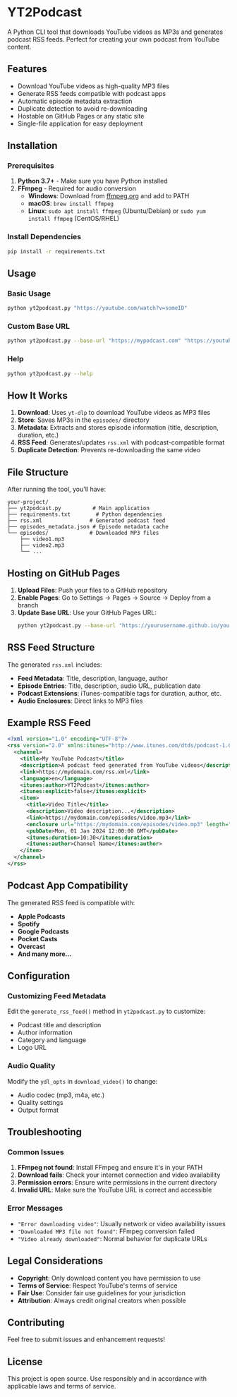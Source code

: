 # YT2Podcast

A Python CLI tool that downloads YouTube videos as MP3s and generates podcast RSS feeds. Perfect for creating your own podcast from YouTube content.

## Features

- Download YouTube videos as high-quality MP3 files
- Generate RSS feeds compatible with podcast apps
- Automatic episode metadata extraction
- Duplicate detection to avoid re-downloading
- Hostable on GitHub Pages or any static site
- Single-file application for easy deployment

## Installation

### Prerequisites

1. **Python 3.7+** - Make sure you have Python installed
2. **FFmpeg** - Required for audio conversion
   - **Windows**: Download from [ffmpeg.org](https://ffmpeg.org/download.html) and add to PATH
   - **macOS**: `brew install ffmpeg`
   - **Linux**: `sudo apt install ffmpeg` (Ubuntu/Debian) or `sudo yum install ffmpeg` (CentOS/RHEL)

### Install Dependencies

```bash
pip install -r requirements.txt
```

## Usage

### Basic Usage

```bash
python yt2podcast.py "https://youtube.com/watch?v=someID"
```

### Custom Base URL

```bash
python yt2podcast.py --base-url "https://mypodcast.com" "https://youtube.com/watch?v=someID"
```

### Help

```bash
python yt2podcast.py --help
```

## How It Works

1. **Download**: Uses `yt-dlp` to download YouTube videos as MP3 files
2. **Store**: Saves MP3s in the `episodes/` directory
3. **Metadata**: Extracts and stores episode information (title, description, duration, etc.)
4. **RSS Feed**: Generates/updates `rss.xml` with podcast-compatible format
5. **Duplicate Detection**: Prevents re-downloading the same video

## File Structure

After running the tool, you'll have:

```
your-project/
├── yt2podcast.py          # Main application
├── requirements.txt        # Python dependencies
├── rss.xml               # Generated podcast feed
├── episodes_metadata.json # Episode metadata cache
└── episodes/             # Downloaded MP3 files
    ├── video1.mp3
    ├── video2.mp3
    └── ...
```

## Hosting on GitHub Pages

1. **Upload Files**: Push your files to a GitHub repository
2. **Enable Pages**: Go to Settings → Pages → Source → Deploy from a branch
3. **Update Base URL**: Use your GitHub Pages URL:
   ```bash
   python yt2podcast.py --base-url "https://yourusername.github.io/yourrepo" "https://youtube.com/watch?v=someID"
   ```

## RSS Feed Structure

The generated `rss.xml` includes:

- **Feed Metadata**: Title, description, language, author
- **Episode Entries**: Title, description, audio URL, publication date
- **Podcast Extensions**: iTunes-compatible tags for duration, author, etc.
- **Audio Enclosures**: Direct links to MP3 files

## Example RSS Feed

```xml
<?xml version="1.0" encoding="UTF-8"?>
<rss version="2.0" xmlns:itunes="http://www.itunes.com/dtds/podcast-1.0.dtd">
  <channel>
    <title>My YouTube Podcast</title>
    <description>A podcast feed generated from YouTube videos</description>
    <link>https://mydomain.com/rss.xml</link>
    <language>en</language>
    <itunes:author>YT2Podcast</itunes:author>
    <itunes:explicit>false</itunes:explicit>
    <item>
      <title>Video Title</title>
      <description>Video description...</description>
      <link>https://mydomain.com/episodes/video.mp3</link>
      <enclosure url="https://mydomain.com/episodes/video.mp3" length="1234567" type="audio/mpeg"/>
      <pubDate>Mon, 01 Jan 2024 12:00:00 GMT</pubDate>
      <itunes:duration>10:30</itunes:duration>
      <itunes:author>Channel Name</itunes:author>
    </item>
  </channel>
</rss>
```

## Podcast App Compatibility

The generated RSS feed is compatible with:

- **Apple Podcasts**
- **Spotify**
- **Google Podcasts**
- **Pocket Casts**
- **Overcast**
- **And many more...**

## Configuration

### Customizing Feed Metadata

Edit the `generate_rss_feed()` method in `yt2podcast.py` to customize:

- Podcast title and description
- Author information
- Category and language
- Logo URL

### Audio Quality

Modify the `ydl_opts` in `download_video()` to change:

- Audio codec (mp3, m4a, etc.)
- Quality settings
- Output format

## Troubleshooting

### Common Issues

1. **FFmpeg not found**: Install FFmpeg and ensure it's in your PATH
2. **Download fails**: Check your internet connection and video availability
3. **Permission errors**: Ensure write permissions in the current directory
4. **Invalid URL**: Make sure the YouTube URL is correct and accessible

### Error Messages

- `"Error downloading video"`: Usually network or video availability issues
- `"Downloaded MP3 file not found"`: FFmpeg conversion failed
- `"Video already downloaded"`: Normal behavior for duplicate URLs

## Legal Considerations

- **Copyright**: Only download content you have permission to use
- **Terms of Service**: Respect YouTube's terms of service
- **Fair Use**: Consider fair use guidelines for your jurisdiction
- **Attribution**: Always credit original creators when possible

## Contributing

Feel free to submit issues and enhancement requests!

## License

This project is open source. Use responsibly and in accordance with applicable laws and terms of service. 